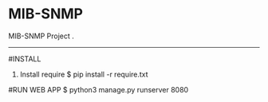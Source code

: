 # MIB-SNMP
MIB-SNMP Project
.

--------------
#INSTALL
1. Install require
$ pip install -r require.txt

#RUN WEB APP
$ python3 manage.py runserver 8080